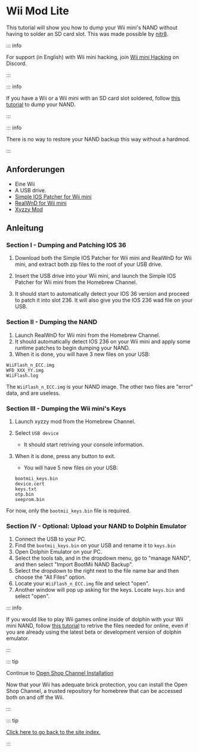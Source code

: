 # Wii Mod Lite

This tutorial will show you how to dump your Wii mini's NAND without having to solder an SD card slot. This was made possible by [nitr8](https://gbatemp.net/members/nitr8.72581/).

::: info

For support (in English) with Wii mini hacking, join [Wii mini Hacking](https://discord.gg/6ryxnkS) on Discord.

:::

::: info

If you have a Wii or a Wii mini with an SD card slot soldered, follow [this tutorial](bootmii) to dump your NAND.

:::

::: info

There is no way to restore your NAND backup this way without a hardmod.

:::

## Anforderungen

- Eine Wii
- A USB drive.
- [Simple IOS Patcher for Wii mini](https://oscwii.org/library/app/SimpleIOSPatcher_Mini)
- [RealWnD for Wii mini](https://oscwii.org/library/app/RealWnD_Mini)
- [Xyzzy Mod](https://oscwii.org/library/app/xyzzy-mod)

## Anleitung

### Section I - Dumping and Patching IOS 36

1. Download both the Simple IOS Patcher for Wii mini and RealWnD for Wii mini, and extract both zip files to the root of your USB drive.

2. Insert the USB drive into your Wii mini, and launch the Simple IOS Patcher for Wii mini from the Homebrew Channel.

3. It should start to automatically detect your IOS 36 version and proceed to patch it into slot 236. It will also give you the IOS 236 wad file on your USB.

### Section II - Dumping the NAND

1. Launch RealWnD for Wii mini from the Homebrew Channel.
2. It should automatically detect IOS 236 on your Wii mini and apply some runtime patches to begin dumping your NAND.
3. When it is done, you will have 3 new files on your USB:

```
WiiFlash_n_ECC.img
WFD_XXX_YY.img
WiiFlash.log
```

The `WiiFlash_n_ECC.img` is your NAND image. The other two files are "error" data, and are useless.

### Section III - Dumping the Wii mini's Keys

1. Launch xyzzy mod from the Homebrew Channel.
2. Select `USB device`
   - It should start retriving your console information.
3. When it is done, press any button to exit.

   - You will have 5 new files on your USB:

   ```
   bootmii_keys.bin
   device.cert
   keys.txt
   otp.bin
   seeprom.bin
   ```

For now, only the `bootmii_keys.bin` file is required.

### Section IV - Optional: Upload your NAND to Dolphin Emulator

1. Connect the USB to your PC.
2. Find the `bootmii_keys.bin` on your USB and rename it to `keys.bin`
3. Open Dolphin Emulator on your PC.
4. Select the tools tab, and in the dropdown menu, go to "manage NAND", and then select "Import BootMii NAND Backup".
5. Select the dropdown to the right next to the file name bar and then choose the "All Files" option.
6. Locate your `WiiFlash_n_ECC.img` file and select "open".
7. Another window will pop up asking for the keys. Locate `keys.bin` and select "open".

::: info

If you would like to play Wii games online inside of dolphin with your Wii mini NAND, follow [this tutorial](https://dolphin-emu.org/docs/guides/wii-network-guide/) to retrive the files needed for online, even if you are already using the latest beta or development version of dolphin emulator.

:::

::: tip

Continue to [Open Shop Channel Installation](osc)

Now that your Wii has adequate brick protection, you can install the Open Shop Channel, a trusted repository for homebrew that can be accessed both on and off the Wii.

:::

::: tip

[Click here to go back to the site index.](site-navigation)

:::
